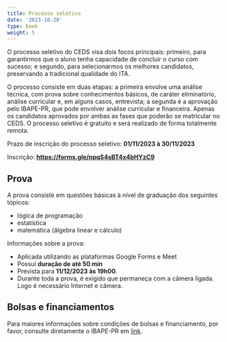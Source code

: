 ```yaml
---
title: Processo seletivo
date: '2023-10-20'
type: book
weight: 5
---
```


O processo seletivo do CEDS visa dois focos principais: primeiro, para garantirmos que o aluno tenha capacidade de concluir o curso com sucesso; e segundo, para selecionarmos os melhores candidatos, preservando a tradicional qualidade do ITA.


O processo consiste em duas etapas: a primeira envolve uma análise técnica, com prova sobre conhecimentos básicos, de caráter eliminatório, análise curricular e, em alguns casos, entrevista; a segunda é a aprovação pelo IBAPE-PR, que pode envolver análise curricular e financeira. Apenas os candidatos aprovados por ambas as fases que poderão se matricular no CEDS. O processo seletivo é gratuito e será realizado de forma totalmente remota.

Prazo de inscrição do processo seletivo: **01/11/2023 à 30/11/2023**

Inscrição: **https://forms.gle/npqS4sBT4x4bHYzC9**

## Prova

A prova consiste em questões básicas à nível de graduação dos seguintes tópicos:
- lógica de programação
- estatística
- matemática (álgebra linear e cálculo)

Informações sobre a prova:
- Aplicada utilizando as plataformas Google Forms e Meet
- Possui **duração de até 50 min**
- Prevista para **11/12/2023 às 19h00**.
- Durante toda a prova, é exigido que permaneça com a câmera ligada. Logo é necessário Internet e câmera.

## Bolsas e financiamentos

Para maiores informações sobre condições de bolsas e financiamento, por favor, consulte diretamente o IBAPE-PR em [link](https://www.ibapepr.org.br/).